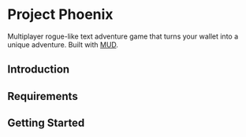 # Project Phoenix
Multiplayer rogue-like text adventure game that turns your wallet into a unique adventure. Built with [MUD](https://github.com/latticexyz/mud).

## Introduction

## Requirements

## Getting Started

